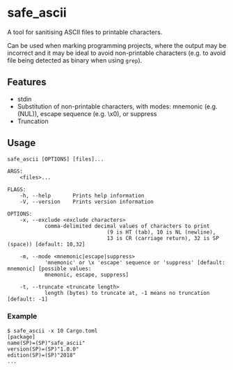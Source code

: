 # safe_ascii
A tool for sanitising ASCII files to printable characters.

Can be used when marking programming projects, where the output may be incorrect and it may be ideal to avoid non-printable characters (e.g. to avoid file being detected as binary when using `grep`).

## Features
- stdin
- Substitution of non-printable characters, with modes: mnemonic (e.g. (NUL)), escape sequence (e.g. \x0), or suppress
- Truncation

## Usage
```
safe_ascii [OPTIONS] [files]...

ARGS:
    <files>...

FLAGS:
    -h, --help       Prints help information
    -V, --version    Prints version information

OPTIONS:
    -x, --exclude <exclude characters>
            comma-delimited decimal values of characters to print
                                (9 is HT (tab), 10 is NL (newline),
                                13 is CR (carriage return), 32 is SP (space)) [default: 10,32]

    -m, --mode <mnemonic|escape|suppress>
            'mnemonic' or \x 'escape' sequence or 'suppress' [default: mnemonic] [possible values:
            mnemonic, escape, suppress]

    -t, --truncate <truncate length>
            length (bytes) to truncate at, -1 means no truncation [default: -1]
```

### Example

```
$ safe_ascii -x 10 Cargo.toml
[package]
name(SP)=(SP)"safe_ascii"
version(SP)=(SP)"1.0.0"
edition(SP)=(SP)"2018"
...
```

